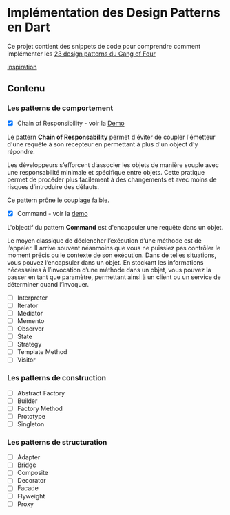 # Implémentation des Design Patterns en Dart

Ce projet contient des snippets de code pour comprendre comment implémenter
les [23 design patterns du Gang of Four](https://en.wikipedia.org/wiki/Design_Patterns)

[inspiration](https://www.academiepro.com/uploads/livres/Les_design_patterns_en_Java_%7B9782744040979%7D.pdf)

## Contenu 

### Les patterns de comportement

- [x] Chain of Responsibility - voir la [Demo](https://dartpad.dev/abd395795b3daf89594410ae7a51e66f)

Le pattern **Chain of Responsability** permet d'éviter de coupler l'émetteur d'une requête à son récepteur en permettant à plus d'un object d'y répondre.

Les développeurs s’efforcent d’associer les objets de manière souple avec une
responsabilité minimale et spécifique entre objets. Cette pratique permet de procéder plus facilement à des changements et avec moins de risques d’introduire des
défauts. 

Ce pattern prône le couplage faible.

- [x] Command - voir la [demo](https://dartpad.dev/6a3994da1e85d0ea5d40031894fdc59b)

L'objectif du pattern **Command**  est d'encapsuler une requête dans un objet. 

Le moyen classique de déclencher l’exécution d’une méthode est de l’appeler.
Il arrive souvent néanmoins que vous ne puissiez pas contrôler le moment précis ou
le contexte de son exécution. Dans de telles situations, vous pouvez l’encapsuler
dans un objet. En stockant les informations nécessaires à l’invocation d’une méthode
dans un objet, vous pouvez la passer en tant que paramètre, permettant ainsi à un
client ou un service de déterminer quand l’invoquer.

- [ ] Interpreter
- [ ] Iterator
- [ ] Mediator
- [ ] Memento
- [ ] Observer
- [ ] State
- [ ] Strategy
- [ ] Template Method
- [ ] Visitor

### Les patterns de construction 

- [ ] Abstract Factory
- [ ] Builder
- [ ] Factory Method
- [ ] Prototype
- [ ] Singleton

### Les patterns de structuration

- [ ] Adapter
- [ ] Bridge
- [ ] Composite
- [ ] Decorator
- [ ] Facade
- [ ] Flyweight
- [ ] Proxy